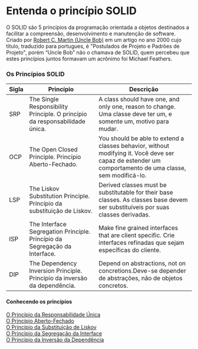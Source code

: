 # **Entenda o princípio SOLID**

O SOLID são 5 princípios da programação orientada a objetos destinados a facilitar a compreensão, desenvolvimento e manutenção de software. Criado por [Robert C. Martin (Uncle Bob)](https://pt.wikipedia.org/wiki/Robert_Cecil_Martin) em um artigo no ano 2000 cujo título, traduzido para portugues, é "Postulados de Projeto e Padrões de Projeto", porém “Uncle Bob” não o chamava de SOLID, quem percebeu que estes princípios juntos formavam um acrônimo foi Michael Feathers.

### **Os Princípios SOLID**

Sigla   | Princípio | Descrição
--------- | --------- | ---------
SRP | The Single Responsibility Principle. O princípio da responsabilidade única. | A class should have one, and only one, reason to change. Uma classe deve ter um, e somente um, motivo para mudar.
OCP | The Open Closed Principle. Princípio Aberto-Fechado. | You should be able to extend a classes behavior, without modifying it. Você deve ser capaz de estender um comportamento de uma classe, sem modificá-lo.
LSP | The Liskov Substitution Principle. Princípio da substituição de Liskov. | Derived classes must be substitutable for their base classes. As classes base devem ser substituíveis por suas classes derivadas.
ISP | The Interface Segregation Principle. Princípio da Segregação da Interface. | Make fine grained interfaces that are client specific. Crie interfaces refinadas que sejam específicas do cliente.
DIP | The Dependency Inversion Principle. Princípio da inversão da dependência. | Depend on abstractions, not on concretions.Deve-se depender de abstrações, não de objetos concretos.

#### **Conhecendo os princípios**

[O Princípio da Responsabilidade Única](./SRP) <br/>
[O Princípio Aberto-Fechado](./OCP) <br/>
[O Princípio da Substituição de Liskov](./LSP) <br/>
[O Princípio da Segregação da Interface](./ISP) <br/>
[O Princípio da Inversão da Dependência](./DIP) <br/>